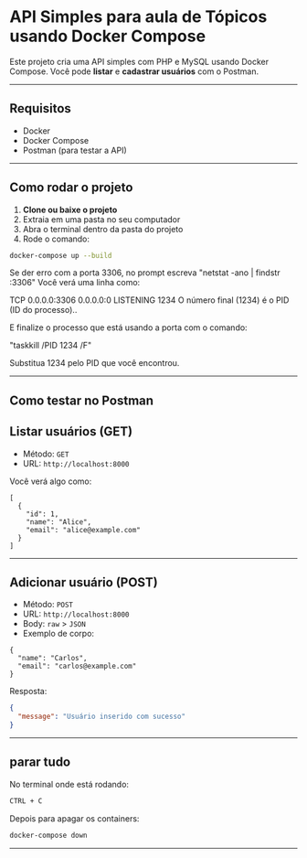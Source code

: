 # API Simples para aula de Tópicos usando Docker Compose

Este projeto cria uma API simples com PHP e MySQL usando Docker Compose. Você pode **listar** e **cadastrar usuários** com o Postman.

---

## Requisitos

- Docker
- Docker Compose
- Postman (para testar a API)

---

## Como rodar o projeto

1. **Clone ou baixe o projeto**
2. Extraia em uma pasta no seu computador
3. Abra o terminal dentro da pasta do projeto
4. Rode o comando:

```bash
docker-compose up --build
```

Se der erro com a porta 3306, no prompt escreva "netstat -ano | findstr :3306" 
Você verá uma linha como:

  TCP    0.0.0.0:3306     0.0.0.0:0      LISTENING       1234
O número final (1234) é o PID (ID do processo)..

E finalize o processo que está usando a porta com o comando:

"taskkill /PID 1234 /F"

Substitua 1234 pelo PID que você encontrou.


---

## Como testar no Postman

## Listar usuários (GET)

- Método: `GET`
- URL: `http://localhost:8000`

Você verá algo como:

```
[
  {
    "id": 1,
    "name": "Alice",
    "email": "alice@example.com"
  }
]
```

---

## Adicionar usuário (POST)

- Método: `POST`
- URL: `http://localhost:8000`
- Body: `raw` > `JSON`  
- Exemplo de corpo:

```
{
  "name": "Carlos",
  "email": "carlos@example.com"
}
```

Resposta:

```json
{
  "message": "Usuário inserido com sucesso"
}
```

---

## parar tudo

No terminal onde está rodando:

```bash
CTRL + C
```

Depois para apagar os containers:

```bash
docker-compose down
```

---
